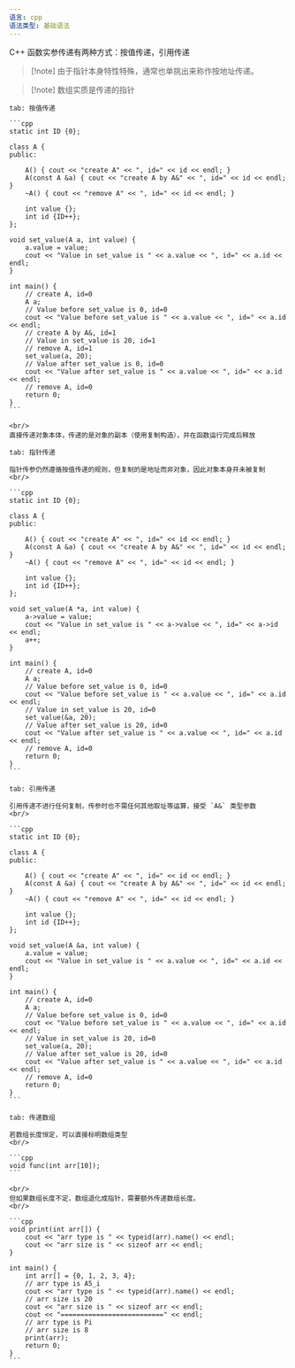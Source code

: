 ```yaml
---
语言: cpp
语法类型: 基础语法
---
```

C++ 函数实参传递有两种方式：按值传递，引用传递

> [!note] 由于指针本身特性特殊，通常也单挑出来称作按地址传递。

> [!note] 数组实质是传递的指针

````tabs
tab: 按值传递

```cpp
static int ID {0};

class A {
public:

    A() { cout << "create A" << ", id=" << id << endl; }
    A(const A &a) { cout << "create A by A&" << ", id=" << id << endl; }
    ~A() { cout << "remove A" << ", id=" << id << endl; }

    int value {};
    int id {ID++};
};

void set_value(A a, int value) {
    a.value = value;
    cout << "Value in set_value is " << a.value << ", id=" << a.id << endl;
}

int main() {
    // create A, id=0
    A a;
    // Value before set_value is 0, id=0
    cout << "Value before set_value is " << a.value << ", id=" << a.id << endl;
    // create A by A&, id=1
    // Value in set_value is 20, id=1
    // remove A, id=1
    set_value(a, 20);
    // Value after set_value is 0, id=0
    cout << "Value after set_value is " << a.value << ", id=" << a.id << endl;
    // remove A, id=0
    return 0;
}
```

<br/>
直接传递对象本体，传递的是对象的副本（使用复制构造），并在函数运行完成后释放

tab: 指针传递

指针传参仍然遵循按值传递的规则，但复制的是地址而非对象，因此对象本身并未被复制
<br/>

```cpp
static int ID {0};

class A {
public:

    A() { cout << "create A" << ", id=" << id << endl; }
    A(const A &a) { cout << "create A by A&" << ", id=" << id << endl; }
    ~A() { cout << "remove A" << ", id=" << id << endl; }

    int value {};
    int id {ID++};
};

void set_value(A *a, int value) {
    a->value = value;
    cout << "Value in set_value is " << a->value << ", id=" << a->id << endl;
    a++;
}

int main() {
    // create A, id=0
    A a;
    // Value before set_value is 0, id=0
    cout << "Value before set_value is " << a.value << ", id=" << a.id << endl;
    // Value in set_value is 20, id=0
    set_value(&a, 20);
    // Value after set_value is 20, id=0
    cout << "Value after set_value is " << a.value << ", id=" << a.id << endl;
    // remove A, id=0
    return 0;
}
```

tab: 引用传递

引用传递不进行任何复制，传参时也不需任何其他取址等运算，接受 `A&` 类型参数
<br/>

```cpp
static int ID {0};

class A {
public:

    A() { cout << "create A" << ", id=" << id << endl; }
    A(const A &a) { cout << "create A by A&" << ", id=" << id << endl; }
    ~A() { cout << "remove A" << ", id=" << id << endl; }

    int value {};
    int id {ID++};
};

void set_value(A &a, int value) {
    a.value = value;
    cout << "Value in set_value is " << a.value << ", id=" << a.id << endl;
}

int main() {
    // create A, id=0
    A a;
    // Value before set_value is 0, id=0
    cout << "Value before set_value is " << a.value << ", id=" << a.id << endl;
    // Value in set_value is 20, id=0
    set_value(a, 20);
    // Value after set_value is 20, id=0
    cout << "Value after set_value is " << a.value << ", id=" << a.id << endl;
    // remove A, id=0
    return 0;
}
```

tab: 传递数组

若数组长度恒定，可以直接标明数组类型
<br/>

```cpp
void func(int arr[10]);
```

<br/>
但如果数组长度不定，数组退化成指针，需要额外传递数组长度。
<br/>

```cpp
void print(int arr[]) {
    cout << "arr type is " << typeid(arr).name() << endl;
    cout << "arr size is " << sizeof arr << endl;
}

int main() {
    int arr[] = {0, 1, 2, 3, 4};
    // arr type is A5_i
    cout << "arr type is " << typeid(arr).name() << endl;
    // arr size is 20
    cout << "arr size is " << sizeof arr << endl;
    cout << "==========================" << endl;
    // arr type is Pi
    // arr size is 8
    print(arr);
    return 0;
}
```
````
